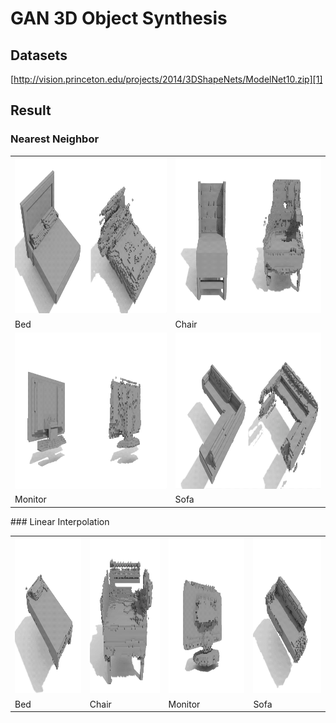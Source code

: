 # GAN 3D Object Synthesis

## Datasets
[http://vision.princeton.edu/projects/2014/3DShapeNets/ModelNet10.zip][1]

## Result
### Nearest Neighbor
<table>
  <tr>
    <td><img height="250px" src="img/neighbor/bed_450.gif"></td>
    <td><img height="250px" src="img/neighbor/chair_450.gif"></td>
  </tr>
  <tr>
    <td>Bed</td>
    <td>Chair</td>
  </tr>
  <tr>
    <td><img height="250px" src="img/neighbor/monitor_450.gif"></td>
    <td><img height="250px" src="img/neighbor/sofa_450.gif"></td>
  </tr>
  <tr>
    <td>Monitor</td>
    <td>Sofa</td>
  </tr>
</table>
### Linear Interpolation
<table>
  <tr>
    <td><img height="250px" src="img/interpolation/bed_450.gif"></td>
    <td><img height="250px" src="img/interpolation/chair_450.gif"></td>
    <td><img height="250px" src="img/interpolation/monitor_450.gif"></td>
    <td><img height="250px" src="img/interpolation/sofa_450.gif"></td>
  </tr>
  <tr>
    <td>Bed</td>
    <td>Chair</td>
    <td>Monitor</td>
    <td>Sofa</td>
  </tr>
</table>

[1]:	http://vision.princeton.edu/projects/2014/3DShapeNets/ModelNet10.zip